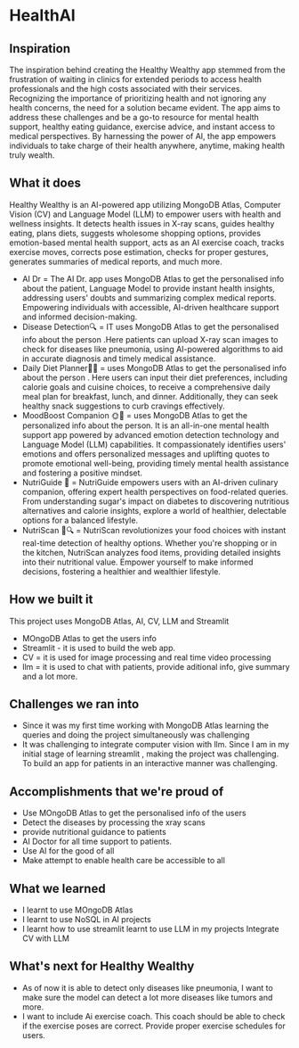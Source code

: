 # HealthAI
## Inspiration
The inspiration behind creating the Healthy Wealthy app stemmed from the frustration of waiting in clinics for extended periods to access health professionals and the high costs associated with their services. Recognizing the importance of prioritizing health and not ignoring any health concerns, the need for a solution became evident. The app aims to address these challenges and be a go-to resource for mental health support, healthy eating guidance, exercise advice, and instant access to medical perspectives. By harnessing the power of AI, the app empowers individuals to take charge of their health anywhere, anytime, making health truly wealth.

## What it does
Healthy Wealthy is an AI-powered app utilizing MongoDB Atlas, Computer Vision (CV) and Language Model (LLM) to empower users with health and wellness insights. It detects health issues in X-ray scans, guides healthy eating, plans diets, suggests wholesome shopping options, provides emotion-based mental health support, acts as an AI exercise coach, tracks exercise moves, corrects pose estimation, checks for proper gestures, generates summaries of medical reports, and much more.

- AI Dr = The AI Dr. app uses MongoDB Atlas to get the personalised info about the patient, Language Model to provide instant health insights, addressing users' doubts and summarizing complex medical reports. Empowering individuals with accessible, AI-driven healthcare support and informed decision-making.
- Disease Detection🔍 = IT uses MongoDB Atlas to get the personalised info about the person .Here patients can upload X-ray scan images to check for diseases like pneumonia, using AI-powered algorithms to aid in accurate diagnosis and timely medical assistance. 
- Daily Diet Planner🥗📅 = uses MongoDB Atlas to get the personalised info about the person . Here users can input their diet preferences, including calorie goals and cuisine choices, to receive a comprehensive daily meal plan for breakfast, lunch, and dinner. Additionally, they can seek healthy snack suggestions to curb cravings effectively. 
- MoodBoost Companion 🌞🌈 = uses MongoDB Atlas to get the personalized info about the person. It is an all-in-one mental health support app powered by advanced emotion detection technology and Language Model (LLM) capabilities. It compassionately identifies users' emotions and offers personalized messages and uplifting quotes to promote emotional well-being, providing timely mental health assistance and fostering a positive mindset.
-  NutriGuide 🥦 = NutriGuide empowers users with an AI-driven culinary companion, offering expert health perspectives on food-related queries. From understanding sugar's impact on diabetes to discovering nutritious alternatives and calorie insights, explore a world of healthier, delectable options for a balanced lifestyle.
- NutriScan 🍎🔍 = NutriScan revolutionizes your food choices with instant real-time detection of healthy options. Whether you're shopping or in the kitchen, NutriScan analyzes food items, providing detailed insights into their nutritional value. Empower yourself to make informed decisions, fostering a healthier and wealthier lifestyle.

## How we built it
This project uses MongoDB Atlas, AI, CV, LLM and Streamlit 
- MOngoDB Atlas to get the users info
- Streamlit - it is used to build the web app.
- CV = it is used for image processing and real time video processing
-  llm = it is used to chat with patients, provide aditional info, give summary and a lot more.

## Challenges we ran into
- Since it was my first time working with MongoDB Atlas learning the queries and doing the project simultaneously was challenging
- It was challenging to integrate computer vision with llm. Since I am in my initial stage of learning streamlit , making the project was challenging. To build an app for patients in an interactive manner was challenging.

## Accomplishments that we're proud of
- Use MOngoDB Atlas to get the personalised info of the users
- Detect the diseases by processing the xray scans 
- provide nutritional guidance to patients 
- AI Doctor for all time support to patients.
- Use AI for the good of all
- Make attempt to enable health care be accessible to all
## What we learned
 - I learnt to use MOngoDB Atlas
- I learnt to use NoSQL in AI projects
- I learnt how to use streamlit learnt to use LLM in my projects Integrate CV with LLM

## What's next for Healthy Wealthy
- As of now it is able to detect only diseases like pneumonia, I want to make sure the model can detect a lot more diseases like tumors and more.
- I want to include Ai exercise coach. This coach should be able to check if the exercise poses are correct. Provide proper exercise schedules for users.
